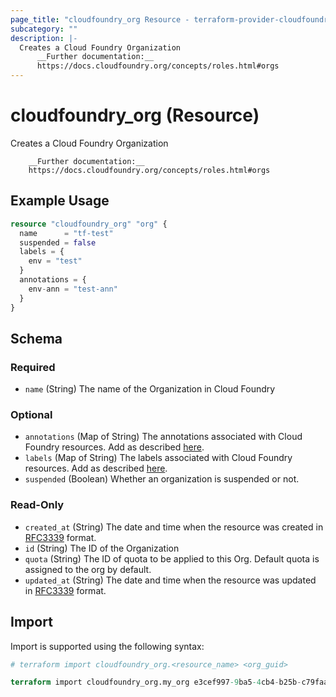 ```yaml
---
page_title: "cloudfoundry_org Resource - terraform-provider-cloudfoundry"
subcategory: ""
description: |-
  Creates a Cloud Foundry Organization
      __Further documentation:__
      https://docs.cloudfoundry.org/concepts/roles.html#orgs
---
```


# cloudfoundry_org (Resource)

Creates a Cloud Foundry Organization 
		
		__Further documentation:__
		https://docs.cloudfoundry.org/concepts/roles.html#orgs

## Example Usage

```terraform
resource "cloudfoundry_org" "org" {
  name      = "tf-test"
  suspended = false
  labels = {
    env = "test"
  }
  annotations = {
    env-ann = "test-ann"
  }
}
```

<!-- schema generated by tfplugindocs -->
## Schema

### Required

- `name` (String) The name of the Organization in Cloud Foundry

### Optional

- `annotations` (Map of String) The annotations associated with Cloud Foundry resources. Add as described [here](https://docs.cloudfoundry.org/adminguide/metadata.html#-view-metadata-for-an-object).
- `labels` (Map of String) The labels associated with Cloud Foundry resources. Add as described [here](https://docs.cloudfoundry.org/adminguide/metadata.html#-view-metadata-for-an-object).
- `suspended` (Boolean) Whether an organization is suspended or not.

### Read-Only

- `created_at` (String) The date and time when the resource was created in [RFC3339](https://www.ietf.org/rfc/rfc3339.txt) format.
- `id` (String) The ID of the Organization
- `quota` (String) The ID of quota to be applied to this Org. Default quota is assigned to the org by default.
- `updated_at` (String) The date and time when the resource was updated in [RFC3339](https://www.ietf.org/rfc/rfc3339.txt) format.

## Import

Import is supported using the following syntax:

```terraform
# terraform import cloudfoundry_org.<resource_name> <org_guid>

terraform import cloudfoundry_org.my_org e3cef997-9ba5-4cb4-b25b-c79faa81a33f
```